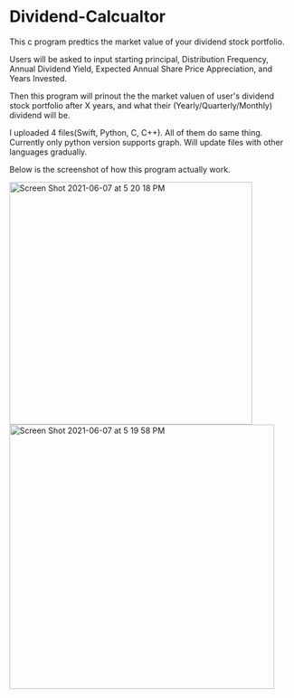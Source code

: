 # Dividend-Calcualtor
This c program predtics the market value of your dividend stock portfolio.

Users will be asked to input starting principal, Distribution Frequency,
Annual Dividend Yield, Expected Annual Share Price Appreciation, and Years Invested.

Then this program will prinout the the market valuen of user's dividend stock portfolio after X years,
and what their (Yearly/Quarterly/Monthly) dividend will be.

I uploaded 4 files(Swift, Python, C, C++). All of them do same thing. Currently only python version supports graph. Will update files with other languages gradually.

Below is the screenshot of how this program actually work.


<img width="429" alt="Screen Shot 2021-06-07 at 5 20 18 PM" src="https://user-images.githubusercontent.com/60959924/120983412-a323b880-c7b4-11eb-8474-09d00f867afa.png">

<img width="468" alt="Screen Shot 2021-06-07 at 5 19 58 PM" src="https://user-images.githubusercontent.com/60959924/120983366-97d08d00-c7b4-11eb-82d7-9d6a7973b401.png">
